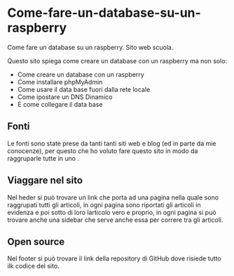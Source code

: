 # Come-fare-un-database-su-un-raspberry
Come fare un database su un raspberry. Sito web scuola.

Questo sito spiega come creare un database con un raspberry ma non solo: 

* Come creare un database con un raspberry
* Come installare phpMyAdmin
* Come usare il data base fuori dalla rete locale
* Come ipostare un DNS Dinamico
* E come collegare il data base

## Fonti 

Le fonti sono state prese da tanti tanti siti web e blog (ed in parte da mie conocenze), per questo che ho voluto fare questo sito in modo da raggruparle tutte in uno .

## Viaggare nel sito

Nel heder si può trovare un link che porta ad una pagina nella quale sono raggrupati tutti gli articoli, in ogni pagina sono riportati gli articoli in evidenza e poi sotto di loro larticolo vero e proprio, in ogni pagina si può trovare anche una sidebar che serve anche essa per correre tra gli articoli.

## Open source

Nel footer si può trovare il link della repository di GitHub dove risiede tutto ilk codice del sito.


